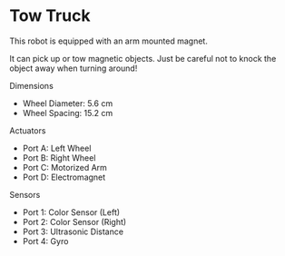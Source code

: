 # Tow Truck

This robot is equipped with an arm mounted magnet.

It can pick up or tow magnetic objects. Just be careful not to knock the object away when turning around!

Dimensions
- Wheel Diameter: 5.6 cm
- Wheel Spacing: 15.2 cm

Actuators
- Port A: Left Wheel
- Port B: Right Wheel
- Port C: Motorized Arm
- Port D: Electromagnet

Sensors
- Port 1: Color Sensor (Left)
- Port 2: Color Sensor (Right)
- Port 3: Ultrasonic Distance
- Port 4: Gyro
